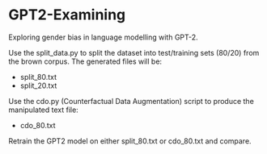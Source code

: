 # GPT2-Examining
Exploring gender bias in language modelling with GPT-2.


Use the split_data.py to split the dataset into test/training sets (80/20) from the brown corpus.
The generated files will be:
- split_80.txt
- split_20.txt

Use the cdo.py (Counterfactual Data Augmentation) script to produce the manipulated text file:
- cdo_80.txt

Retrain the GPT2 model on either split_80.txt or cdo_80.txt and compare.
